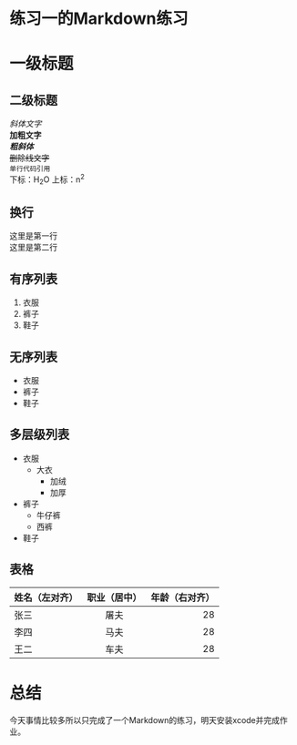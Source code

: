 # 练习一的Markdown练习

# 一级标题
## 二级标题
*斜体文字*<br>
**加粗文字**<br>
***粗斜体***<br>
~~删除线文字~~<br>
`
单行代码引用
`
<br>
下标：H<sub>2</sub>O 上标：n<sup>2</sup>
<br>
## 换行
这里是第一行<br>
这里是第二行<br>
## 有序列表
1. 衣服
2. 裤子
3. 鞋子
## 无序列表
- 衣服
- 裤子
- 鞋子
## 多层级列表
* 衣服
    * 大衣
        * 加绒
        * 加厚
* 裤子
    * 牛仔裤
    * 西裤
* 鞋子
## 表格

|姓名（左对齐） | 职业（居中）| 年龄（右对齐） |
|:-|:-:|-:|
|张三 | 屠夫 | 28 |
|李四 | 马夫 | 28 |
|王二 | 车夫 | 28 |

# 总结
今天事情比较多所以只完成了一个Markdown的练习，明天安装xcode并完成作业。